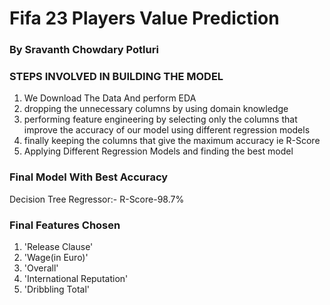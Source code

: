 # Fifa 23 Players Value Prediction
### By Sravanth Chowdary Potluri

### STEPS INVOLVED IN BUILDING THE MODEL
1. We Download The Data And perform EDA
2. dropping the unnecessary columns by using domain knowledge
3. performing feature engineering by selecting only the columns that improve the accuracy of our model using different regression models
4. finally keeping the columns that give the maximum accuracy ie R-Score
5. Applying Different Regression Models and finding the best model

### Final Model With Best Accuracy
Decision Tree Regressor:- R-Score-98.7%

### Final Features Chosen
1. 'Release Clause'
2. 'Wage(in Euro)'
3. 'Overall'
4. 'International Reputation'
5. 'Dribbling Total'
